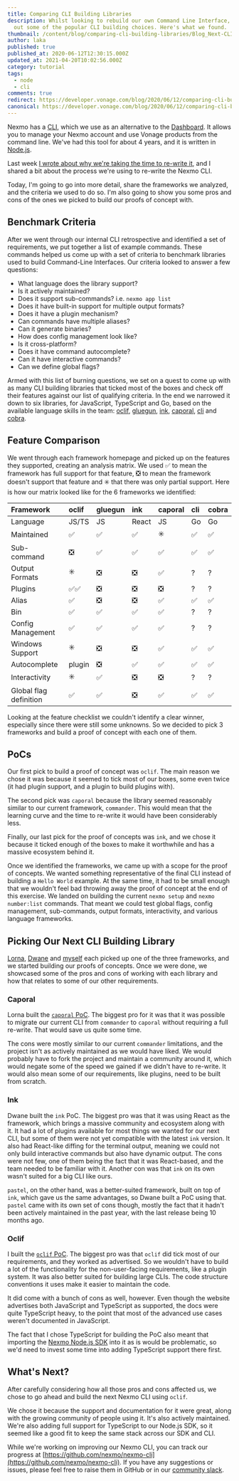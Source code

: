 ```yaml
---
title: Comparing CLI Building Libraries
description: Whilst looking to rebuild our own Command Line Interface, we tested
  out some of the popular CLI building choices. Here's what we found.
thumbnail: /content/blog/comparing-cli-building-libraries/Blog_Next-CLI_Part2_1200x600.png
author: laka
published: true
published_at: 2020-06-12T12:30:15.000Z
updated_at: 2021-04-20T10:02:56.000Z
category: tutorial
tags:
  - node
  - cli
comments: true
redirect: https://developer.vonage.com/blog/2020/06/12/comparing-cli-building-libraries
canonical: https://developer.vonage.com/blog/2020/06/12/comparing-cli-building-libraries
---
```

Nexmo has a [CLI](https://github.com/nexmo/nexmo-cli), which we use as an alternative to the [Dashboard](https://dashboard.nexmo.com/). It allows you to manage your Nexmo account and use Vonage products from the command line. We've had this tool for about 4 years, and it is written in [Node.js](https://nodejs.org/).

Last week [I wrote about why we're taking the time to re-write it](https://learn.vonage.com/blog/2020/06/05/building-your-next-cli-dr), and I shared a bit about the process we're using to re-write the Nexmo CLI.

Today, I'm going to go into more detail, share the frameworks we analyzed, and the criteria we used to do so. I'm also going to show you some pros and cons of the ones we picked to build our proofs of concept with.

## Benchmark Criteria

After we went through our internal CLI retrospective and identified a set of requirements, we put together a list of example commands. These commands helped us come up with a set of criteria to benchmark libraries used to build Command-Line Interfaces. Our criteria looked to answer a few questions:


- What language does the library support?
- Is it actively maintained?
- Does it support sub-commands? i.e. `nexmo app list`
- Does it have built-in support for multiple output formats?
- Does it have a plugin mechanism?
- Can commands have multiple aliases?
- Can it generate binaries?
- How does config management look like?
- Is it cross-platform?
- Does it have command autocomplete?
- Can it have interactive commands?
- Can we define global flags?

Armed with this list of burning questions, we set on a quest to come up with as many CLI building libraries that ticked most of the boxes and check off their features against our list of qualifying criteria. In the end we narrowed it down to six libraries, for JavaScript, TypeScript and Go, based on the available language skills in the team: [oclif](https://oclif.io/), [gluegun](https://github.com/infinitered/gluegun), [ink](https://github.com/vadimdemedes/ink), [caporal](https://github.com/mattallty/Caporal.js), [cli](https://github.com/urfave/cli) and [cobra](https://github.com/spf13/cobra).

## Feature Comparison

We went through each framework homepage and picked up on the features they supported, creating an analysis matrix. We used ✅ to mean the framework has full support for that feature, ❎ to mean the framework doesn't support that feature and ✳️ that there was only partial support. Here is how our matrix looked like for the 6 frameworks we identified:

| Framework | oclif | gluegun | ink | caporal | cli | cobra |
| :----| :----| :----| :----| :----| :----| :---- |
| Language | JS/TS | JS | React | JS | Go | Go |
| Maintained | ✅ | ✅ | ✅ | ✳️ | ✅ | ✅ |
| Sub-command | ❎ | ✅ | ✅ | ✅ | ✅ | ✅ |
| Output Formats | ✳️ | ❎ | ❎ | ✅ | ? | ? |
| Plugins | ✅✅ | ❎ | ❎ | ❎ | ? | ? |
| Alias | ✅ | ❎ | ❎ | ✅ | ✅ | ✅ |
| Bin | ✅ | ✅ | ✅ | ✅ | ? | ? |
| Config Management | ✅ | ✅ | ✅ | ✅ | ? | ? |
| Windows Support | ✳️ | ❎ | ❎ | ✅ | ✅ | ✅ |
| Autocomplete | plugin | ❎ | ✅ | ✅ | ✅ | ✅ |
| Interactivity | ✳️ | ✅ | ❎ | ❎ | ? | ? |
| Global flag definition | ✅ | ✅ | ❎ | ✅ | ✅ | ✅ |

Looking at the feature checklist we couldn't identify a clear winner, especially since there were still some unknowns. So we decided to pick 3 frameworks and build a proof of concept with each one of them.

## PoCs

Our first pick to build a proof of concept was `oclif`. The main reason we chose it was because it seemed to tick most of our boxes, some even twice (it had plugin support, and a plugin to build plugins with).

The second pick was `caporal` because the library seemed reasonably similar to our current framework, `commander`. This would mean that the learning curve and the time to re-write it would have been considerably less.

Finally, our last pick for the proof of concepts was `ink`, and we chose it because it ticked enough of the boxes to make it worthwhile and has a massive ecosystem behind it.

Once we identified the frameworks, we came up with a scope for the proof of concepts. We wanted something representative of the final CLI instead of building a `Hello World` example. At the same time, it had to be small enough that we wouldn't feel bad throwing away the proof of concept at the end of this exercise. We landed on building the current `nexmo setup` and `nexmo number:list` commands. That meant we could test global flags, config management, sub-commands, output formats, interactivity, and various language frameworks.

## Picking Our Next CLI Building Library

[Lorna](https://twitter.com/lornajane), [Dwane](https://twitter.com/dwaneio/) and [myself](https://twitter.com/lakatos88) each picked up one of the three frameworks, and we started building our proofs of concepts. Once we were done, we showcased some of the pros and cons of working with each library and how that relates to some of our other requirements.

### Caporal

Lorna built the [`caporal` PoC](https://github.com/lornajane/nexmo-caporal-cli). The biggest pro for it was that it was possible to migrate our current CLI from `commander` to `caporal` without requiring a full re-write. That would save us quite some time.

The cons were mostly similar to our current `commander` limitations, and the project isn't as actively maintained as we would have liked. We would probably have to fork the project and maintain a community around it, which would negate some of the speed we gained if we didn't have to re-write. It would also mean some of our requirements, like plugins, need to be built from scratch.

### Ink

Dwane built the `ink` PoC. The biggest pro was that it was using React as the framework, which brings a massive community and ecosystem along with it. It had a lot of plugins available for most things we wanted for our next CLI, but some of them were not yet compatible with the latest `ink` version. It also had React-like diffing for the terminal output, meaning we could not only build interactive commands but also have dynamic output. The cons were not few, one of them being the fact that it was React-based, and the team needed to be familiar with it. Another con was that `ink` on its own wasn't suited for a big CLI like ours.

`pastel`, on the other hand, was a better-suited framework, built on top of `ink`, which gave us the same advantages, so Dwane built a PoC using that. `pastel` came with its own set of cons though, mostly the fact that it hadn't been actively maintained in the past year, with the last release being 10 months ago.

### Oclif

I built the [`oclif` PoC](https://github.com/AlexLakatos/nexmo-oclif-cli). The biggest pro was that `oclif` did tick most of our requirements, and they worked as advertised. So we wouldn't have to build a lot of the functionality for the non-user-facing requirements, like a plugin system. It was also better suited for building large CLIs. The code structure conventions it uses make it easier to maintain the code.

It did come with a bunch of cons as well, however. Even though the website advertises both JavaScript and TypeScript as supported, the docs were quite TypeScript heavy, to the point that most of the advanced use cases weren't documented in JavaScript.

The fact that I chose TypeScript for building the PoC also meant that importing the [Nexmo Node.js SDK](https://github.com/Nexmo/nexmo-node) into it as is would be problematic, so we'd need to invest some time into adding TypeScript support there first.


## What's Next?

After carefully considering how all those pros and cons affected us, we chose to go ahead and build the next Nexmo CLI using `oclif`.

We chose it because the support and documentation for it were great, along with the growing community of people using it. It's also actively maintained. We're also adding full support for TypeScript to our Node.js SDK, so it seemed like a good fit to keep the same stack across our SDK and CLI.

While we're working on improving our Nexmo CLI, you can track our progress at [https://github.com/nexmo/nexmo-cli](https://github.com/nexmo/nexmo-cli). If you have any suggestions or issues, please feel free to raise them in GitHub or in our [community slack](https://developer.nexmo.com/community/slack).
